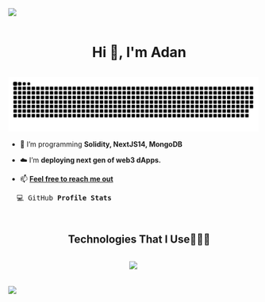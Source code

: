 <img src="https://user-images.githubusercontent.com/73097560/115834477-dbab4500-a447-11eb-908a-139a6edaec5c.gif">

<div id="user-content-toc">
  <ul align="center">
    <h1 style="display: inline-block">Hi 👋, I'm Adan</h1>
  </ul>
</div>

<div align="center">
  <img  src="https://github.com/SKRTEEEEEE/SKRTEEEEEE/blob/main/resources/img/grid-snake.svg"
       alt="snake" />
</div>

<!--Intro start-->

- 🌱 I’m programming **Solidity, NextJS14, MongoDB**

- ☁️ I’m **deploying next gen of web3 dApps.**

<!-- - 💬 Ask me about **solidity, react, nextjs, nodejs, mongoDB..** -->

- 📫 **[Feel free to reach me out](mailto:adanreh.m@gmail.com)**

<details>
<summary style="list-style-type: none;"><pre>  💻 GitHub <b>Profile Stats</b></pre></summary>

<a href="https://github.com/SKRTEEEEEE">
  <img alt="SKRTEEEEEE's Activity Graph" src="https://github-readme-activity-graph.vercel.app/graph?username=SKRTEEEEEE&theme=github-compact&hide_border=true">
</a>



<a href="https://github.com/SKRTEEEEEE"> 
<p align="center">
  
| <img height=600 align="center" src="https://github-readme-stats.vercel.app/api/top-langs/?username=SKRTEEEEEE&layout=donut-vertical&theme=radical&hide_border=false&no-bg=true&no-frame=true&langs_count=10"/>| <img align="center" width=80% src="https://github-profile-trophy.vercel.app/?username=SKRTEEEEEE&theme=radical&row=1&column=2&margin-w=10&no-bg=true" alt="TROPHY" /> <img align="center" src="https://github-readme-stats.vercel.app/api?username=SKRTEEEEEE&theme=radical&show_icons=true&count_private=true&hide_rank=false" /> |
|---|---|
</p> </a>


</details>

<!--tech stack icons-->
<div id="user-content-toc">
  <ul align="center">
    <h2 style="display: inline-block">Technologies That I Use👨🏻‍💻</h2>
  </ul>
</div>

<p align="center">
 <a href="https://github.com/SKRTEEEEEE">
    <img src="https://skillicons.dev/icons?i=solidity,git,ipfs,express,github,html,css,styledcomponents,tailwind,js,ts,md,prisma,mongodb,nextjs,nodejs,react,redux,threejs,ableton,bash,java,vscode,firebase,py,tensorflow,discord,docker&perline=14" />
 </a>
</p>
</br>

<!--Stats--!>

<img src="https://user-images.githubusercontent.com/73097560/115834477-dbab4500-a447-11eb-908a-139a6edaec5c.gif">
